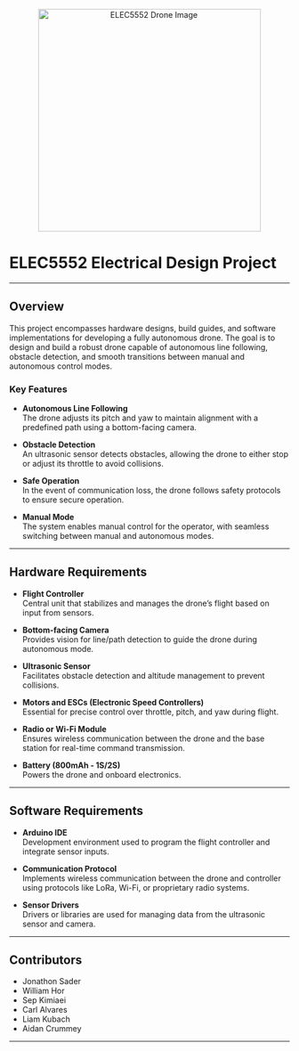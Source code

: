 <p align="center">
  <img src="https://i.imgur.com/MdkiKY9.png" alt="ELEC5552 Drone Image" width="400">
  <h1>ELEC5552 Electrical Design Project</h1>
</p>

---

## Overview

This project encompasses hardware designs, build guides, and software implementations for developing a fully autonomous drone. The goal is to design and build a robust drone capable of autonomous line following, obstacle detection, and smooth transitions between manual and autonomous control modes.

### Key Features

- **Autonomous Line Following**  
  The drone adjusts its pitch and yaw to maintain alignment with a predefined path using a bottom-facing camera.

- **Obstacle Detection**  
  An ultrasonic sensor detects obstacles, allowing the drone to either stop or adjust its throttle to avoid collisions.

- **Safe Operation**  
  In the event of communication loss, the drone follows safety protocols to ensure secure operation.

- **Manual Mode**  
  The system enables manual control for the operator, with seamless switching between manual and autonomous modes.

---

## Hardware Requirements

- **Flight Controller**  
  Central unit that stabilizes and manages the drone’s flight based on input from sensors.

- **Bottom-facing Camera**  
  Provides vision for line/path detection to guide the drone during autonomous mode.

- **Ultrasonic Sensor**  
  Facilitates obstacle detection and altitude management to prevent collisions.

- **Motors and ESCs (Electronic Speed Controllers)**  
  Essential for precise control over throttle, pitch, and yaw during flight.

- **Radio or Wi-Fi Module**  
  Ensures wireless communication between the drone and the base station for real-time command transmission.

- **Battery (800mAh - 1S/2S)**  
  Powers the drone and onboard electronics.

---

## Software Requirements

- **Arduino IDE**  
  Development environment used to program the flight controller and integrate sensor inputs.

- **Communication Protocol**  
  Implements wireless communication between the drone and controller using protocols like LoRa, Wi-Fi, or proprietary radio systems.

- **Sensor Drivers**  
  Drivers or libraries are used for managing data from the ultrasonic sensor and camera.

---

## Contributors

- Jonathon Sader  
- William Hor  
- Sep Kimiaei  
- Carl Alvares  
- Liam Kubach  
- Aidan Crummey

---
